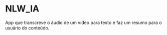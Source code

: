 # N L W _ I A 

App que transcreve o áudio de um vídeo para texto e faz um resumo para o usuário do conteúdo.
